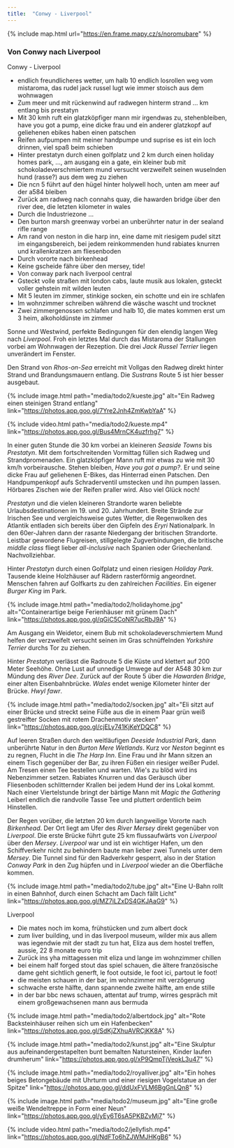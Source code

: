 ```yaml
---
title:  "Conwy - Liverpool"
---
```


{% include map.html url="https://en.frame.mapy.cz/s/noromubare" %}

### Von Conwy nach Liverpool

Conwy - Liverpool
* endlich freundlicheres wetter, um halb 10 endlich losrollen weg vom mistaroma, das rudel jack russel lugt wie immer stoisch aus dem wohnwagen
* Zum meer und mit rückenwind auf radwegen hinterm strand … km entlang bis prestatyn
* Mit 30 kmh ruft ein glatzköpfiger mann mir irgendwas zu, stehenbleiben, have you got a pump, eine dicke frau und ein anderer glatzkopf auf geliehenen ebikes haben einen patschen
* Reifen aufpumpen mit meiner handpumpe und suprise es ist ein loch drinnen, viel spaß beim schieben
* Hinter prestatyn durch einen golfplatz und 2 km durch einen holiday homes park, …, am ausgang ein a gate, ein kleiner bub mit schokoladeverschmiertem mund versucht verzweifelt seinen wuselnden hund (rasse?) aus dem weg zu ziehen
* Die ncn 5 führt auf den hügel hinter holywell hoch, unten am meer auf der a584 bleiben
* Zurück am radweg nach connahs quay, die hawarden bridge über den river dee, die letzten kilometer in wales
* Durch die Industriezone …
* Den burton marsh greenway vorbei an unberührter natur in der sealand rifle range
* Am rand von neston in die harp inn, eine dame mit riesigem pudel sitzt im eingangsbereich, bei jedem reinkommenden hund rabiates knurren und krallenkratzen am fliesenboden
* Durch vororte nach birkenhead
* Keine gscheide fähre über den mersey, tide! 
* Von conway park nach liverpool central
* Gsteckt volle straßen mit london cabs, laute musik aus lokalen, gsteckt voller gehstein mit wilden leuten
* Mit 5 leuten im zimmer, stinkige socken, ein schotte und ein ire schlafen
* Im wohnzimmer schreiben während die wäsche wascht und trocknet
* Zwei zimmergenossen schlafen und halb 10, die mates kommen erst um 3 heim, alkoholdünste im zimmer

Sonne und Westwind, perfekte Bedingungen für den elendig langen Weg nach *Liverpool*.
Froh ein letztes Mal durch das Mistaroma der Stallungen vorbei am Wohnwagen der Rezeption.
Die drei *Jack Russel Terrier* liegen unverändert im Fenster.

Den Strand von *Rhos-on-Sea* erreicht mit Vollgas den Radweg direkt hinter Strand und Brandungsmauern entlang. 
Die *Sustrans* Route 5 ist hier besser ausgebaut.

{% include image.html path="media/todo2/kueste.jpg" alt="Ein Radweg einen steinigen Strand entlang" link="https://photos.app.goo.gl/7Yre2Jnh4ZmKwbYaA" %}

{% include video.html path="media/todo2/kueste.mp4" link="https://photos.app.goo.gl/Bus4MrnCK4uzfrhg7" %}

In einer guten Stunde die 30 km vorbei an kleineren *Seaside Towns* bis *Prestatyn*.
Mit dem fortschreitenden Vormittag füllen sich Radweg und Strandpromenaden.
Ein glatzköpfiger Mann ruft mir etwas zu wie mit 30 km/h vorbeirausche.
Stehen bleiben, *Have you got a pump?*.
Er und seine dicke Frau auf geliehenen E-Bikes, das Hinterrad einen Patschen.
Den Handpumpenkopf aufs Schraderventil umstecken und ihn pumpen lassen.
Hörbares Zischen wie der Reifen praller wird.
Also viel Glück noch!

*Prestatyn* und die vielen kleineren Strandorte waren beliebte Urlaubsdestinationen im 19. und 20. Jahrhundert.
Breite Strände zur Irischen See und vergleichsweise gutes Wetter, die Regenwolken des Atlantik entladen sich bereits über den Gipfeln des  *Eryri* Nationalpark.
In den 60er-Jahren dann der rasante Niedergang der britischen Strandorte.
Leistbar gewordene Flugreisen, stillgelegte Zugverbindungen, die britische *middle class* fliegt lieber *all-inclusive* nach Spanien oder Griechenland.
Nachvollziehbar.

Hinter *Prestatyn* durch einen Golfplatz und einen riesigen *Holiday Park*.
Tausende kleine Holzhäuser auf Rädern rasterförmig angeordnet.
Menschen fahren auf Golfkarts zu den zahlreichen *Facilities*.
Ein eigener *Burger King* im Park.

{% include image.html path="media/todo2/holidayhome.jpg" alt="Containerartige beige Ferienhäuser mit grünem Dach" link="https://photos.app.goo.gl/qGiC5CoNR7ucRbJ9A" %}

Am Ausgang ein Weidetor, einem Bub mit schokoladeverschmiertem Mund helfen der verzweifelt versucht seinen im Gras schnüffelnden *Yorkshire Terrier* durchs Tor zu ziehen.

Hinter *Prestatyn* verlässt die Radroute 5 die Küste und klettert auf 200 Meter Seehöhe.
Ohne Lust auf unnedige Umwege auf der A548 30 km zur Mündung des *River Dee*.
Zurück auf der Route 5 über die *Hawarden Bridge*, einer alten Eisenbahnbrücke.
*Wales* endet wenige Kilometer hinter der Brücke.
*Hwyl fawr*.

{% include image.html path="media/todo2/socken.jpg" alt="Eli sitzt auf einer Brücke und streckt seine Füße aus die in einem Paar grün weiß gestreifter Socken mit rotem Drachenmotiv stecken" link="https://photos.app.goo.gl/cjELy741KjKeYDQC8" %}

Auf leeren Straßen durch den weitläufigen *Deeside Industrial Park*, dann unberührte Natur in den *Burton Mere Wetlands*.
Kurz vor *Neston* beginnt es zu regnen, Flucht in die *The Harp Inn*.
Eine Frau und ihr Mann sitzen an einem Tisch gegenüber der Bar, zu ihren Füßen ein riesiger weißer Pudel.
Am Tresen einen Tee bestellen und warten.
Wie's zu blöd wird ins Nebenzimmer setzen.
Rabiates Knurren und das Geräusch über Fliesenboden schlitternder Krallen bei jedem Hund der ins Lokal kommt.
Nach einer Viertelstunde bringt der bärtige Mann mit *Magic the Gathering* Leiberl endlich die randvolle Tasse Tee und pluttert ordentlich beim Hinstellen.

Der Regen vorüber, die letzten 20 km durch langweilige Vororte nach *Birkenhead*.
Der Ort liegt am Ufer des *River Mersey* direkt gegenüber von *Liverpool*.
Die erste Brücke führt gute 25 km flussaufwärts von *Liverpool* über den *Mersey*.
*Liverpool* war und ist ein wichtiger Hafen, um den Schiffverkehr nicht zu behindern baute man lieber zwei Tunnels unter dem *Mersey*.
Die Tunnel sind für den Radverkehr gesperrt, also in der Station *Conway Park* in den Zug hüpfen und in *Liverpool* wieder an die Oberfläche kommen.

{% include image.html path="media/todo2/tube.jpg" alt="Eine U-Bahn rollt in einen Bahnhof, durch einen Schacht am Dach fällt Licht" link="https://photos.app.goo.gl/MZ7iLZxDS4GKJAaG9" %}


Liverpool
* Die mates noch im koma, frühstücken und zum albert dock
* zum liver building, und in das liverpool museum, wilder mix aus allem was iegendwie mit der stadt zu tun hat, Eliza aus dem hostel treffen, aussie, 22 8 monate euro trip
* Zurück ins yha mittagessen mit eliza und lange im wohnzimmer chillen
* bei einem half forged stout das spiel schauen, die ältere französische dame geht sichtlich generft, le foot outside, le foot ici, partout le foot!  
* die meisten schauen in der bar, im wohnzimmer mit verzögerung
* schwache erste hälfte, dann spannende zweite hälfte, am ende stille
* in der bar bbc news schauen, attentat auf trump, wirres gespräch mit einem großgewachsenen mann aus bermuda

{% include image.html path="media/todo2/albertdock.jpg" alt="Rote Backsteinhäuser reihen sich um ein Hafenbecken" link="https://photos.app.goo.gl/SdKjZXhuAVRCjKK8A" %}

{% include image.html path="media/todo2/kunst.jpg" alt="Eine Skulptur aus aufeinandergestapelten bunt bemalten Natursteinen, Kinder laufen drumherum" link="https://photos.app.goo.gl/xP9QmpTjVeokL3u47" %}

{% include image.html path="media/todo2/royalliver.jpg" alt="Ein hohes beiges Betongebäude mit Uhrturm und einer riesigen Vogelstatue an der Spitze" link="https://photos.app.goo.gl/ddUxFVLM6BgGnLQn8" %}

{% include image.html path="media/todo2/museum.jpg" alt="Eine große weiße Wendeltreppe in Form einer Neun" link="https://photos.app.goo.gl/yEy6T6sA5PKBZvMj7" %}

{% include video.html path="media/todo2/jellyfish.mp4" link="https://photos.app.goo.gl/NdFTo6hZJWMJHKgB6" %}
